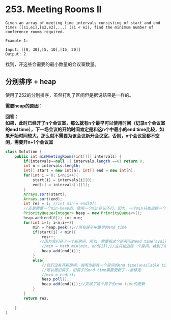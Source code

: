 # 253. Meeting Rooms II

```
Given an array of meeting time intervals consisting of start and end times [[s1,e1],[s2,e2],...] (si < ei), find the minimum number of conference rooms required.

Example 1:

Input: [[0, 30],[5, 10],[15, 20]]
Output: 2
```

找到，开这些会需要的最小数量的会议室数量。

## 分别排序 + heap

使用了252的分别排序，虽然打乱了区间但是据说结果是一样的。

**需要heap的原因：**

**回答：  
如果，此时已经开了n个会议室，那么就有n个最早可以使用时间（记录n个会议室的end time），下一场会议的开始时间肯定是和这n个中最小的end time比较，如果开始时间较大，那么就不需要为该会议新开会议室，否则，n个会议室都不空闲，需要开n+1个会议室**

```java
class Solution {
    public int minMeetingRooms(int[][] intervals) {
        if(intervals==null || intervals.length ==0) return 0;
        int n = intervals.length;
        int[] start = new int[n]; int[] end = new int[n];
        for(int i = 0; i<n;i++){
            start[i] = intervals[i][0];
            end[i] = intervals[i][1];
        }
        Arrays.sort(start);
        Arrays.sort(end);
        int res = 1; //int min = end[0];
        //还是需要一个min-heap的，使用一个min标记不行，因为，一个min只能追踪一个房间的，可能同时开了好多房间，需要记忆新增的房间的min
        PriorityQueue<Integer> heap = new PriorityQueue<>();
        heap.add(end[0]); int min;
        for(int i=1; i<n;i++){
            min = heap.peek();//所有房子中最早的end time
            if(start[i] < min){
                res++;   
               //因为我们开了一个新房间，所以，需要把这个新房间的end time(available time)给记下来
                //min = Math.min(min, end[i]);//这只能追踪一个房间，换到了新房间了，之前的丢失了
                heap.add(end[i]);
            }
            else{
                //我们没有开新房间，说明当前有一个房间的end time(available time)是小于等于开始时间
                //可以用旧房子，旧房子的end time需要更新了--被移走
                //min = end[i];
                heap.poll();
                heap.add(end[i]);//完成了这个房子的end time的更新
            }
        }
        return res;
        
    }
}
```
